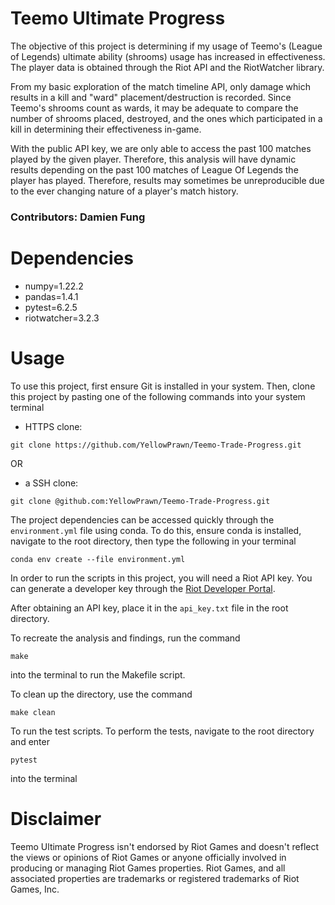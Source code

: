 # Teemo Ultimate Progress
The objective of this project is determining if my usage of Teemo's (League of Legends) ultimate ability (shrooms) usage has increased in effectiveness. The player data is obtained through the Riot API and the RiotWatcher library. 

From my basic exploration of the match timeline API, only damage which results in a kill and "ward" placement/destruction is recorded. Since Teemo's shrooms count as wards, it may be adequate to compare the number of shrooms placed, destroyed, and the ones which participated in a kill in determining their effectiveness in-game.

With the public API key, we are only able to access the past 100 matches played by the given player. Therefore, this analysis will have dynamic results depending on the past 100 matches of League Of Legends the player has played. Therefore, results may sometimes be unreproducible due to the ever changing nature of a player's match history.

### Contributors: Damien Fung

# Dependencies
- numpy=1.22.2
- pandas=1.4.1
- pytest=6.2.5
- riotwatcher=3.2.3

# Usage
To use this project, first ensure Git is installed in your system. Then, clone this project by pasting one of the following commands into your system terminal

- HTTPS clone:
```
git clone https://github.com/YellowPrawn/Teemo-Trade-Progress.git
```
OR
- a SSH clone:
```
git clone @github.com:YellowPrawn/Teemo-Trade-Progress.git
```

The project dependencies can be accessed quickly through the `environment.yml` file using conda. To do this, ensure conda is installed, navigate to the root directory, then type the following in your terminal
``` 
conda env create --file environment.yml
```

In order to run the scripts in this project, you will need a Riot API key. You can generate a developer key through the [Riot Developer Portal](https://developer.riotgames.com/).

After obtaining an API key, place it in the `api_key.txt` file in the root directory. 

To recreate the analysis and findings, run the command
```
make
```
into the terminal to run the Makefile script.

To clean up the directory, use the command
```
make clean
```

To run the test scripts. To perform the tests, navigate to the root directory and enter 
``` 
pytest
``` 
into the terminal


# Disclaimer
Teemo Ultimate Progress isn't endorsed by Riot Games and doesn't reflect the views or opinions of Riot Games or anyone officially involved in producing or managing Riot Games properties. Riot Games, and all associated properties are trademarks or registered trademarks of Riot Games, Inc.
